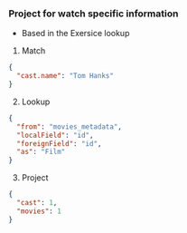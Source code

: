 ### Project for watch specific information

- Based in the Exersice lookup

1. Match

```json
{
  "cast.name": "Tom Hanks"
}
```

2. Lookup

```json
{
  "from": "movies_metadata",
  "localField": "id",
  "foreignField": "id",
  "as": "Film"
}
```

3. Project

```json
{
  "cast": 1,
  "movies": 1
}
```
